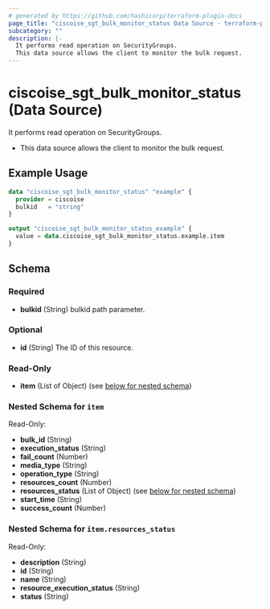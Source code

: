 ```yaml
---
# generated by https://github.com/hashicorp/terraform-plugin-docs
page_title: "ciscoise_sgt_bulk_monitor_status Data Source - terraform-provider-ciscoise"
subcategory: ""
description: |-
  It performs read operation on SecurityGroups.
  This data source allows the client to monitor the bulk request.
---
```


# ciscoise_sgt_bulk_monitor_status (Data Source)

It performs read operation on SecurityGroups.

- This data source allows the client to monitor the bulk request.

## Example Usage

```terraform
data "ciscoise_sgt_bulk_monitor_status" "example" {
  provider = ciscoise
  bulkid   = "string"
}

output "ciscoise_sgt_bulk_monitor_status_example" {
  value = data.ciscoise_sgt_bulk_monitor_status.example.item
}
```

<!-- schema generated by tfplugindocs -->
## Schema

### Required

- **bulkid** (String) bulkid path parameter.

### Optional

- **id** (String) The ID of this resource.

### Read-Only

- **item** (List of Object) (see [below for nested schema](#nestedatt--item))

<a id="nestedatt--item"></a>
### Nested Schema for `item`

Read-Only:

- **bulk_id** (String)
- **execution_status** (String)
- **fail_count** (Number)
- **media_type** (String)
- **operation_type** (String)
- **resources_count** (Number)
- **resources_status** (List of Object) (see [below for nested schema](#nestedobjatt--item--resources_status))
- **start_time** (String)
- **success_count** (Number)

<a id="nestedobjatt--item--resources_status"></a>
### Nested Schema for `item.resources_status`

Read-Only:

- **description** (String)
- **id** (String)
- **name** (String)
- **resource_execution_status** (String)
- **status** (String)



